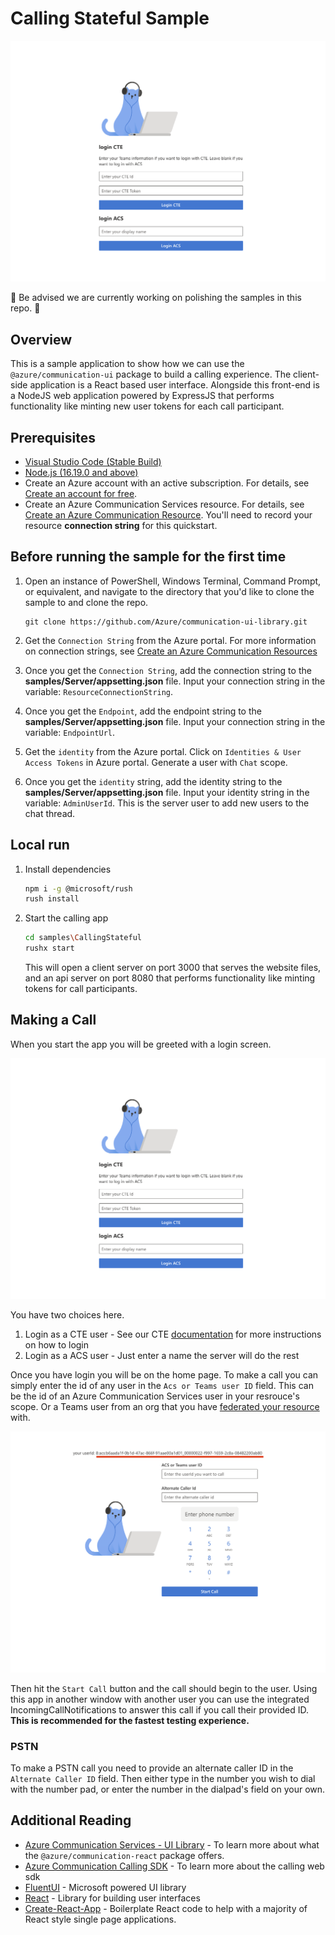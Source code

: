 # Calling Stateful Sample

![Homepage](./Media/loginscreen.png)

🚧 Be advised we are currently working on polishing the samples in this repo. 🚧

## Overview

This is a sample application to show how we can use the `@azure/communication-ui` package to build a calling experience.
The client-side application is a React based user interface. Alongside this front-end is a NodeJS web application powered by ExpressJS that performs functionality like minting new user tokens for each call participant.

## Prerequisites

- [Visual Studio Code (Stable Build)](https://code.visualstudio.com/Download)
- [Node.js (16.19.0 and above)](https://nodejs.org/en/download/)
- Create an Azure account with an active subscription. For details, see [Create an account for free](https://azure.microsoft.com/free/?WT.mc_id=A261C142F).
- Create an Azure Communication Services resource. For details, see [Create an Azure Communication Resource](https://docs.microsoft.com/azure/communication-services/quickstarts/create-communication-resource). You'll need to record your resource **connection string** for this quickstart.

## Before running the sample for the first time

1. Open an instance of PowerShell, Windows Terminal, Command Prompt, or equivalent, and navigate to the directory that you'd like to clone the sample to and clone the repo.

    ```shell
    git clone https://github.com/Azure/communication-ui-library.git
    ```

1. Get the `Connection String` from the Azure portal. For more information on connection strings, see [Create an Azure Communication Resources](https://docs.microsoft.com/azure/communication-services/quickstarts/create-communication-resource)
1. Once you get the `Connection String`, add the connection string to the **samples/Server/appsetting.json** file. Input your connection string in the variable: `ResourceConnectionString`.
1. Once you get the `Endpoint`, add the endpoint string to the **samples/Server/appsetting.json** file. Input your connection string in the variable: `EndpointUrl`.
1. Get the `identity` from the Azure portal. Click on `Identities & User Access Tokens` in Azure portal. Generate a user with `Chat` scope.
1. Once you get the `identity` string, add the identity string to the **samples/Server/appsetting.json** file. Input your identity string in the variable: `AdminUserId`. This is the server user to add new users to the chat thread.

## Local run

1. Install dependencies

    ```bash
    npm i -g @microsoft/rush
    rush install
    ```

1. Start the calling app

    ```bash
    cd samples\CallingStateful
    rushx start
    ```

    This will open a client server on port 3000 that serves the website files, and an api server on port 8080 that performs functionality like minting tokens for call participants.

## Making a Call

When you start the app you will be greeted with a login screen.

![loginscreen](./Media/loginscreen.png)

You have two choices here. 

1. Login as a CTE user - See our CTE [documentation](https://azure.github.io/communication-ui-library/?path=/docs/communicationasteamsuser--page) for more instructions on how to login
2. Login as a ACS user - Just enter a name the server will do the rest

Once you have login you will be on the home page. To make a call you can simply enter the id of any user in the `Acs or Teams user ID` field. This can be the id of an Azure Communication Services user in your resrouce's scope. Or a Teams user from an org that you have [federated your resource](https://learn.microsoft.com/en-us/azure/communication-services/quickstarts/voice-video-calling/get-started-teams-call-queue?pivots=platform-web) with.

![Homepage](./Media/homescreen.png)

Then hit the `Start Call` button and the call should begin to the user. Using this app in another window with another user you can use the integrated IncomingCallNotifications to answer this call if you call their provided ID. **This is recommended for the fastest testing experience.**

### PSTN

To make a PSTN call you need to provide an alternate caller ID in the `Alternate Caller ID` field. Then either type in the number you wish to dial with the number pad, or enter the number in the dialpad's field on your own.


## Additional Reading

- [Azure Communication Services - UI Library](https://azure.github.io/communication-ui-library/) - To learn more about what the `@azure/communication-react` package offers.
- [Azure Communication Calling SDK](https://docs.microsoft.com/azure/communication-services/concepts/voice-video-calling/calling-sdk-features) - To learn more about the calling web sdk
- [FluentUI](https://developer.microsoft.com/fluentui#/) - Microsoft powered UI library
- [React](https://reactjs.org/) - Library for building user interfaces
- [Create-React-App](https://create-react-app.dev/) - Boilerplate React code to help with a majority of React style single page applications.
